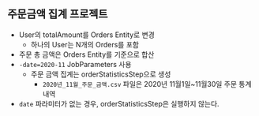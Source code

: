 ## 주문금액 집계 프로젝트
- User의 totalAmount를 Orders Entity로 변경
    * 하나의 User는 N개의 Orders를 포함
- 주문 총 금액은 Orders Entity를 기준으로 합산
- `-date=2020-11` JobParameters 사용
  * 주문 금액 집계는 orderStatisticsStep으로 생성
    * `2020년_11월_주문_금액.csv` 파일은 2020년 11월1일~11월30일 주문 통계 내역
- `date` 파라미터가 없는 경우, orderStatisticsStep은 실행하지 않는다.